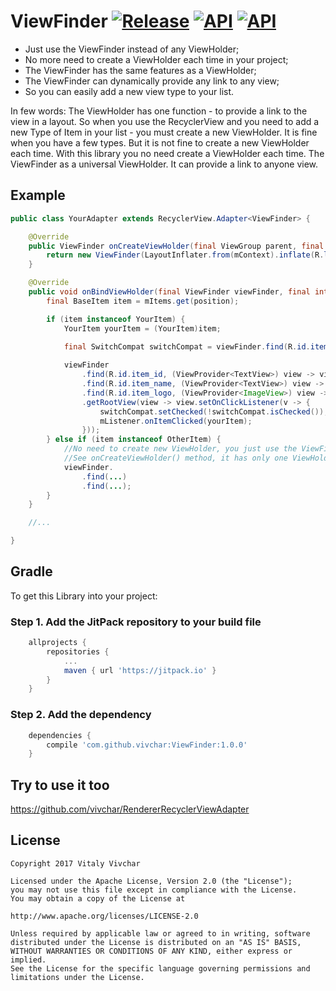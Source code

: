 # ViewFinder [![Release](https://jitpack.io/v/vivchar/ViewFinder.svg)](https://jitpack.io/#vivchar/ViewFinder) [![API](https://img.shields.io/badge/API-14%2B-yellow.svg?style=flat)](https://android-arsenal.com/api?level=14) [![API](https://img.shields.io/badge/Size-4%20KB-e91e63.svg)](http://www.methodscount.com/?lib=com.github.vivchar%3AViewFinder%3A1.0.0)

* Just use the ViewFinder instead of any ViewHolder;
* No more need to create a ViewHolder each time in your project;
* The ViewFinder has the same features as a ViewHolder;
* The ViewFinder can dynamically provide any link to any view;
* So you can easily add a new view type to your list.

In few words: The ViewHolder has one function - to provide a link to the view in a layout. So when you use the RecyclerView and you need to add a new Type of Item in your list - you must create a new ViewHolder. It is fine when you have a few types. But it is not fine to create a new ViewHolder each time. With this library you no need create a ViewHolder each time. The ViewFinder as a universal ViewHolder. It can provide a link to anyone view.

## Example 
```java
public class YourAdapter extends RecyclerView.Adapter<ViewFinder> {

    @Override
    public ViewFinder onCreateViewHolder(final ViewGroup parent, final int viewType) {
        return new ViewFinder(LayoutInflater.from(mContext).inflate(R.layout.your_item, parent, false));
    }

    @Override
    public void onBindViewHolder(final ViewFinder viewFinder, final int position) {
        final BaseItem item = mItems.get(position);

        if (item instanceof YourItem) {
            YourItem yourItem = (YourItem)item;
        
            final SwitchCompat switchCompat = viewFinder.find(R.id.item_switch);

            viewFinder
                .find(R.id.item_id, (ViewProvider<TextView>) view -> view.setText(String.valueOf(yourItem.getID())))
                .find(R.id.item_name, (ViewProvider<TextView>) view -> view.setText(yourItem.getName()))
                .find(R.id.item_logo, (ViewProvider<ImageView>) view -> view.setBackgroundResource(yourItem.getLogoResource()))
                .getRootView(view -> view.setOnClickListener(v -> {
                    switchCompat.setChecked(!switchCompat.isChecked());
                    mListener.onItemClicked(yourItem);
                }));
        } else if (item instanceof OtherItem) {
            //No need to create new ViewHolder, you just use the ViewFinder again
            //See onCreateViewHolder() method, it has only one ViewHolder 
            viewFinder.
                .find(...)
                .find(...);
        }
    }

    //...

}
```
## Gradle

To get this Library into your project:

### Step 1. Add the JitPack repository to your build file
```gradle
    allprojects {
        repositories {
            ...
            maven { url 'https://jitpack.io' }
        }
    }
```
### Step 2. Add the dependency
```gradle
    dependencies {
        compile 'com.github.vivchar:ViewFinder:1.0.0'
    }
```

## Try to use it too
https://github.com/vivchar/RendererRecyclerViewAdapter

## License

    Copyright 2017 Vitaly Vivchar

    Licensed under the Apache License, Version 2.0 (the "License");
    you may not use this file except in compliance with the License.
    You may obtain a copy of the License at

    http://www.apache.org/licenses/LICENSE-2.0

    Unless required by applicable law or agreed to in writing, software
    distributed under the License is distributed on an "AS IS" BASIS,
    WITHOUT WARRANTIES OR CONDITIONS OF ANY KIND, either express or implied.
    See the License for the specific language governing permissions and
    limitations under the License.
